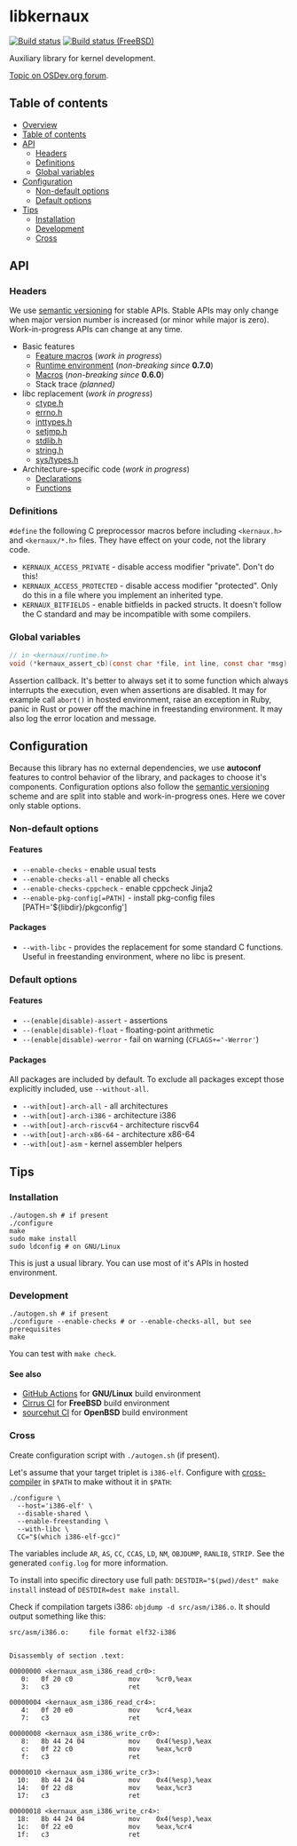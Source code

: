 libkernaux
==========

[![Build status](https://github.com/tailix/libkernaux/actions/workflows/main.yml/badge.svg)](https://github.com/tailix/libkernaux/actions/workflows/main.yml)
[![Build status (FreeBSD)](https://api.cirrus-ci.com/github/tailix/libkernaux.svg?task=Main%20(FreeBSD))](https://cirrus-ci.com/github/tailix/libkernaux)

Auxiliary library for kernel development.

[Topic on OSDev.org forum](https://forum.osdev.org/viewtopic.php?f=1&t=37958).



Table of contents
-----------------

* [Overview](#libkernaux)
* [Table of contents](#table-of-contents)
* [API](#api)
  * [Headers](#headers)
  * [Definitions](#definitions)
  * [Global variables](#global-variables)
* [Configuration](#configuration)
  * [Non-default options](#non-default-options)
  * [Default options](#default-options)
* [Tips](#tips)
  * [Installation](#installation)
  * [Development](#development)
  * [Cross](#cross)



API
---

### Headers

We use [semantic versioning](https://semver.org) for stable APIs. Stable APIs
may only change when major version number is increased (or minor while major is
zero). Work-in-progress APIs can change at any time.

* Basic features
  * [Feature macros](/include/kernaux/version.h.in) (*work in progress*)
  * [Runtime environment](/include/kernaux/runtime.h) (*non-breaking since* **0.7.0**)
  * [Macros](/include/kernaux/macro.h) (*non-breaking since* **0.6.0**)
  * Stack trace *(planned)*
* libc replacement (*work in progress*)
  * [ctype.h](/libc/include/ctype.h)
  * [errno.h](/libc/include/errno.h)
  * [inttypes.h](/libc/include/inttypes.h)
  * [setjmp.h](/libc/include/setjmp.h)
  * [stdlib.h](/libc/include/stdlib.h)
  * [string.h](/libc/include/string.h)
  * [sys/types.h](/libc/include/sys/types.h)
* Architecture-specific code (*work in progress*)
  * [Declarations](/include/kernaux/arch/)
  * [Functions](/include/kernaux/asm/)

### Definitions

`#define` the following C preprocessor macros before including `<kernaux.h>` and
`<kernaux/*.h>` files. They have effect on your code, not the library code.

* `KERNAUX_ACCESS_PRIVATE` - disable access modifier "private". Don't do this!
* `KERNAUX_ACCESS_PROTECTED` - disable access modifier "protected". Only do this
  in a file where you implement an inherited type.
* `KERNAUX_BITFIELDS` - enable bitfields in packed structs. It doesn't follow
  the C standard and may be incompatible with some compilers.

### Global variables

```c
// in <kernaux/runtime.h>
void (*kernaux_assert_cb)(const char *file, int line, const char *msg)
```

Assertion callback. It's better to always set it to some function which always
interrupts the execution, even when assertions are disabled. It may for example
call `abort()` in hosted environment, raise an exception in Ruby, panic in Rust
or power off the machine in freestanding environment. It may also log the error
location and message.




Configuration
-------------

Because this library has no external dependencies, we use **autoconf** features
to control behavior of the library, and packages to choose it's components.
Configuration options also follow the [semantic versioning](https://semver.org)
scheme and are split into stable and work-in-progress ones. Here we cover only
stable options.

### Non-default options

#### Features

* `--enable-checks` - enable usual tests
* `--enable-checks-all` - enable all checks
* `--enable-checks-cppcheck` - enable cppcheck
  Jinja2
* `--enable-pkg-config[=PATH]` - install pkg-config files
  [PATH='${libdir}/pkgconfig']

#### Packages

* `--with-libc` - provides the replacement for some standard C functions.
  Useful in freestanding environment, where no libc is present.

### Default options

#### Features

* `--(enable|disable)-assert` - assertions
* `--(enable|disable)-float` - floating-point arithmetic
* `--(enable|disable)-werror` - fail on warning (`CFLAGS+='-Werror'`)

#### Packages

All packages are included by default. To exclude all packages except those
explicitly included, use `--without-all`.

* `--with[out]-arch-all` - all architectures
* `--with[out]-arch-i386` - architecture i386
* `--with[out]-arch-riscv64` - architecture riscv64
* `--with[out]-arch-x86-64` - architecture x86-64
* `--with[out]-asm` - kernel assembler helpers



Tips
----

### Installation

```
./autogen.sh # if present
./configure
make
sudo make install
sudo ldconfig # on GNU/Linux
```

This is just a usual library. You can use most of it's APIs in hosted
environment.

### Development

```
./autogen.sh # if present
./configure --enable-checks # or --enable-checks-all, but see prerequisites
make
```

You can test with `make check`.

#### See also

* [GitHub Actions](/.github/) for **GNU/Linux** build environment
* [Cirrus CI](/.cirrus.yml) for **FreeBSD** build environment
* [sourcehut CI](/.openbsd.yml) for **OpenBSD** build environment

### Cross

Create configuration script with `./autogen.sh` (if present).

Let's assume that your target triplet is `i386-elf`. Configure with
[cross-compiler](https://wiki.osdev.org/GCC_Cross-Compiler) in `$PATH` to make
without it in `$PATH`:

```
./configure \
  --host='i386-elf' \
  --disable-shared \
  --enable-freestanding \
  --with-libc \
  CC="$(which i386-elf-gcc)"
```

The variables include `AR`, `AS`, `CC`, `CCAS`, `LD`, `NM`, `OBJDUMP`, `RANLIB`,
`STRIP`. See the generated `config.log` for more information.

To install into specific directory use full path: `DESTDIR="$(pwd)/dest" make
install` instead of `DESTDIR=dest make install`.

Check if compilation targets i386: `objdump -d src/asm/i386.o`. It should output
something like this:

```
src/asm/i386.o:     file format elf32-i386


Disassembly of section .text:

00000000 <kernaux_asm_i386_read_cr0>:
   0:   0f 20 c0              mov    %cr0,%eax
   3:   c3                    ret

00000004 <kernaux_asm_i386_read_cr4>:
   4:   0f 20 e0              mov    %cr4,%eax
   7:   c3                    ret

00000008 <kernaux_asm_i386_write_cr0>:
   8:   8b 44 24 04           mov    0x4(%esp),%eax
   c:   0f 22 c0              mov    %eax,%cr0
   f:   c3                    ret

00000010 <kernaux_asm_i386_write_cr3>:
  10:   8b 44 24 04           mov    0x4(%esp),%eax
  14:   0f 22 d8              mov    %eax,%cr3
  17:   c3                    ret

00000018 <kernaux_asm_i386_write_cr4>:
  18:   8b 44 24 04           mov    0x4(%esp),%eax
  1c:   0f 22 e0              mov    %eax,%cr4
  1f:   c3                    ret
```
